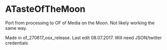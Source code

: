 # ATasteOfTheMoon
Port from processing to OF of Media on the Moon. Not likely working the same way.

Made in of_270617_osx_release. Last edit 08.07.2017. Will need JSON/twitter credentials
